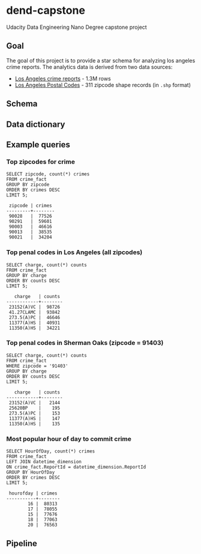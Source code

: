 # dend-capstone
Udacity Data Engineering Nano Degree capstone project

## Goal
The goal of this project is to provide a star schema for analyzing los angeles crime reports.
The analytics data is derived from two data sources:
* [Los Angeles crime reports](https://data.lacity.org/A-Safe-City/Arrest-Data-from-2010-to-2019/yru6-6re4) - 1.3M rows
* [Los Angeles Postal Codes](https://leginfo.legislature.ca.gov/faces/codes.xhtml) - 311 zipcode shape records (in `.shp` format)

## Schema


## Data dictionary

## Example queries
### Top zipcodes for crime
```
SELECT zipcode, count(*) crimes
FROM crime_fact
GROUP BY zipcode
ORDER BY crimes DESC
LIMIT 5;

 zipcode | crimes
---------+--------
 90028   |  77526
 90291   |  59601
 90003   |  46616
 90013   |  38535
 90021   |  34204
```


### Top penal codes in Los Angeles (all zipcodes)
```
SELECT charge, count(*) counts
FROM crime_fact
GROUP BY charge
ORDER BY counts DESC
LIMIT 5;

   charge   | counts
------------+--------
 23152(A)VC |  98726
 41.27CLAMC |  93842
 273.5(A)PC |  46646
 11377(A)HS |  40931
 11350(A)HS |  34221
```


### Top penal codes in Sherman Oaks (zipcode = 91403)
```
SELECT charge, count(*) counts
FROM crime_fact
WHERE zipcode = '91403'
GROUP BY charge
ORDER BY counts DESC
LIMIT 5;

   charge   | counts
------------+--------
 23152(A)VC |   2144
 25620BP    |    195
 273.5(A)PC |    153
 11377(A)HS |    147
 11350(A)HS |    135
```


### Most popular hour of day to commit crime
```
SELECT HourOfDay, count(*) crimes
FROM crime_fact
LEFT JOIN datetime_dimension
ON crime_fact.ReportId = datetime_dimension.ReportId
GROUP BY HourOfDay
ORDER BY crimes DESC
LIMIT 5;

 hourofday | crimes
-----------+--------
        16 |  80313
        17 |  78055
        15 |  77676
        18 |  77063
        20 |  76563
```

## Pipeline
